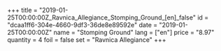 +++
title = "2019-01-25T00:00:00Z_Ravnica_Allegiance_Stomping_Ground_[en]_false"
id = "dcaa1ff6-304e-4660-9df3-36de8e89592e"
date = "2019-01-25T00:00:00Z"
name = "Stomping Ground"
lang = ["en"]
price = "8.97"
quantity = 4
foil = false
set = "Ravnica Allegiance"
+++
